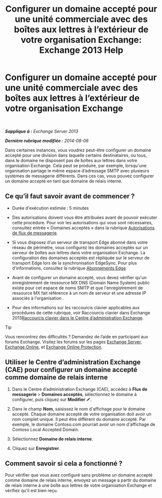﻿---
title: 'Configurer un domaine accepté pour une unité commerciale avec des boîtes aux lettres à l’extérieur de votre organisation Exchange: Exchange 2013 Help'
TOCTitle: Configurer un domaine accepté pour une unité commerciale avec des boîtes aux lettres à l’extérieur de votre organisation Exchange
ms:assetid: ff46310b-5392-4eac-97bc-d39d397e1ce1
ms:mtpsurl: https://technet.microsoft.com/fr-fr/library/JJ657737(v=EXCHG.150)
ms:contentKeyID: 50479640
ms.date: 04/24/2018
mtps_version: v=EXCHG.150
ms.translationtype: HT
---

# Configurer un domaine accepté pour une unité commerciale avec des boîtes aux lettres à l’extérieur de votre organisation Exchange

 

_**Sapplique à :** Exchange Server 2013_

_**Dernière rubrique modifiée :** 2014-08-06_

Dans certaines instances, vous voudrez peut-être configurer un domaine accepté pour une division dans laquelle certains destinataires, ou tous, dans le domaine ne disposent pas de boîtes aux lettres dans votre organisation Exchange. Cela peut se produire, par exemple, lorsqu'une organisation partage le même espace d’adressage SMTP avec plusieurs systèmes de messagerie différents. Dans ces cas, vous pouvez configurer un domaine accepté en tant que domaine de relais interne.

## Ce qu’il faut savoir avant de commencer ?

  - Durée d'exécution estimée : 5 minutes

  - Des autorisations doivent vous être attribuées avant de pouvoir exécuter cette procédure. Pour voir les autorisations qui vous sont nécessaires, consultez entrée « Domaines acceptés » dans la rubrique [Autorisations de flux de messagerie](mail-flow-permissions-exchange-2013-help.md).

  - Si vous disposez d’un serveur de transport Edge abonné dans votre réseau de périmètre, vous configurez les domaines acceptés sur un serveur de boîtes aux lettres dans votre organisation Exchange. La configuration des domaines acceptés est répliquée sur le serveur de transport Edge lors de la synchronisation EdgeSync. Pour plus d’informations, consultez la rubrique [Abonnements Edge](edge-subscriptions-exchange-2013-help.md).

  - Avant de configurer un domaine accepté, vous devez vérifier qu'un enregistrement de ressource MX DNS (Domain Name System) public existe pour cet espace de noms SMTP et que l'enregistrement de ressource MX fait référence à un nom de serveur et une adresse IP associés à l'organisation .

  - Pour des informations sur les raccourcis clavier applicables aux procédures de cette rubrique, voir Raccourcis clavier dans Exchange 2013[Raccourcis clavier dans le Centre d’administration Exchange](keyboard-shortcuts-in-the-exchange-admin-center-exchange-online-protection-help.md).

> [!TIP]
> Vous rencontrez des difficultés ? Demandez de l’aide en participant aux forums Exchange. Visitez les forums sur les pages <a href="https://go.microsoft.com/fwlink/p/?linkid=60612">Exchange Server</a>, <a href="https://go.microsoft.com/fwlink/p/?linkid=267542">Exchange Online</a>, et <a href="https://go.microsoft.com/fwlink/p/?linkid=285351">Exchange Online Protection</a>.


## Utiliser le Centre d’administration Exchange (CAE) pour configurer un domaine accepté comme domaine de relais interne

1.  Dans le Centre d’administration Exchange (CAE), accédez à **Flux de messagerie** \> **Domaines acceptés**, sélectionnez le domaine à configurer, puis cliquez sur **Modifier** ![Icône Modifier](images/Bb124582.6f53ccb2-1f13-4c02-bea0-30690e6ea71d(EXCHG.150).gif "Icône Modifier").

2.  Dans le champ **Nom**, saisissez le nom d'affichage pour le domaine accepté. Chaque domaine accepté de votre organisation doit avoir un nom complet unique. Il peut être différent du domaine accepté. Par exemple, le domaine Contoso.com pourrait avoir un nom d'affichage de Contoso Local Accepted Domain.

3.  Sélectionnez **Domaine de relais interne**.

4.  Cliquez sur **Enregistrer**.

## Comment savoir si cela a fonctionné ?

Pour vérifier que vous avez configuré sans problème un domaine accepté comme domaine de relais interne, envoyez un message à partir du domaine de relais interne à une boîte aux lettres de votre organisation Exchange et vérifiez qu'il est bien reçu.

